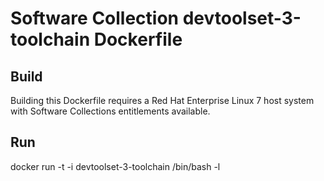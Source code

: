 Software Collection devtoolset-3-toolchain Dockerfile
=====================================================

Build
-----

Building this Dockerfile requires a Red Hat Enterprise Linux 7 host
system with Software Collections entitlements available.

Run
---

docker run -t -i devtoolset-3-toolchain /bin/bash -l

